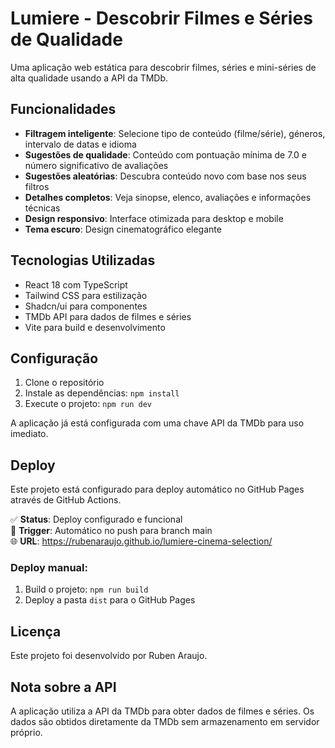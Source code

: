 # Lumiere - Descobrir Filmes e Séries de Qualidade

Uma aplicação web estática para descobrir filmes, séries e mini-séries de alta qualidade usando a API da TMDb.

## Funcionalidades

- **Filtragem inteligente**: Selecione tipo de conteúdo (filme/série), géneros, intervalo de datas e idioma
- **Sugestões de qualidade**: Conteúdo com pontuação mínima de 7.0 e número significativo de avaliações
- **Sugestões aleatórias**: Descubra conteúdo novo com base nos seus filtros
- **Detalhes completos**: Veja sinopse, elenco, avaliações e informações técnicas
- **Design responsivo**: Interface otimizada para desktop e mobile
- **Tema escuro**: Design cinematográfico elegante

## Tecnologias Utilizadas

- React 18 com TypeScript
- Tailwind CSS para estilização
- Shadcn/ui para componentes
- TMDb API para dados de filmes e séries
- Vite para build e desenvolvimento

## Configuração

1. Clone o repositório
2. Instale as dependências: `npm install`
3. Execute o projeto: `npm run dev`

A aplicação já está configurada com uma chave API da TMDb para uso imediato.

## Deploy

Este projeto está configurado para deploy automático no GitHub Pages através de GitHub Actions.

✅ **Status**: Deploy configurado e funcional  
🔄 **Trigger**: Automático no push para branch main  
🌐 **URL**: https://rubenaraujo.github.io/lumiere-cinema-selection/

### Deploy manual:
1. Build o projeto: `npm run build`
2. Deploy a pasta `dist` para o GitHub Pages

## Licença

Este projeto foi desenvolvido por Ruben Araujo.

## Nota sobre a API

A aplicação utiliza a API da TMDb para obter dados de filmes e séries. Os dados são obtidos diretamente da TMDb sem armazenamento em servidor próprio.
